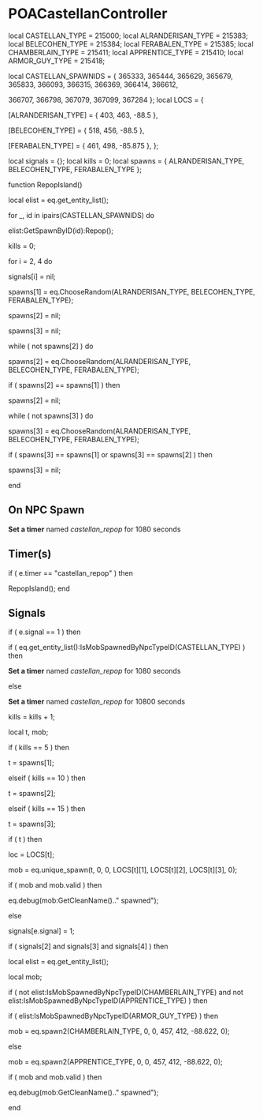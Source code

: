 # POACastellanController
local CASTELLAN_TYPE = 215000; 
local ALRANDERISAN_TYPE = 215383; 
local BELECOHEN_TYPE = 215384; 
local FERABALEN_TYPE = 215385; 
local CHAMBERLAIN_TYPE = 215411; 
local APPRENTICE_TYPE = 215410; 
local ARMOR_GUY_TYPE = 215418; 

local CASTELLAN_SPAWNIDS = { 365333, 365444, 365629, 365679, 365833, 366093, 366315, 366369, 366414, 366612, 







366707, 366798, 367079, 367099, 367284 };
local LOCS = {

[ALRANDERISAN_TYPE] = { 403, 463, -88.5 },

[BELECOHEN_TYPE] = { 518, 456, -88.5 },

[FERABALEN_TYPE] = { 461, 498, -85.875 },
};

local signals = {};
local kills = 0;
local spawns = { ALRANDERISAN_TYPE, BELECOHEN_TYPE, FERABALEN_TYPE };

function RepopIsland()

local elist = eq.get_entity_list();


for _, id in ipairs(CASTELLAN_SPAWNIDS) do


elist:GetSpawnByID(id):Repop();



kills = 0;



for i = 2, 4 do


signals[i] = nil;


spawns[1] = eq.ChooseRandom(ALRANDERISAN_TYPE, BELECOHEN_TYPE, FERABALEN_TYPE);

spawns[2] = nil;

spawns[3] = nil;

while ( not spawns[2] ) do


spawns[2] = eq.ChooseRandom(ALRANDERISAN_TYPE, BELECOHEN_TYPE, FERABALEN_TYPE);


if ( spawns[2] == spawns[1] ) then



spawns[2] = nil;


while ( not spawns[3] ) do


spawns[3] = eq.ChooseRandom(ALRANDERISAN_TYPE, BELECOHEN_TYPE, FERABALEN_TYPE);


if ( spawns[3] == spawns[1] or spawns[3] == spawns[2] ) then



spawns[3] = nil;

end

## On NPC Spawn

**Set a timer** named *castellan_repop* for 1080 seconds
## Timer(s)


if ( e.timer == "castellan_repop" ) then


RepopIsland();
end

## Signals


if ( e.signal == 1 ) then




if ( eq.get_entity_list():IsMobSpawnedByNpcTypeID(CASTELLAN_TYPE) ) then



**Set a timer** named *castellan_repop* for 1080 seconds


else



**Set a timer** named *castellan_repop* for 10800 seconds






kills = kills + 1;



local t, mob;


if ( kills == 5 ) then



t = spawns[1];


elseif ( kills == 10 ) then



t = spawns[2];


elseif ( kills == 15 ) then



t = spawns[3];




if ( t ) then



loc = LOCS[t];



mob = eq.unique_spawn(t, 0, 0, LOCS[t][1], LOCS[t][2], LOCS[t][3], 0);



if ( mob and mob.valid ) then




eq.debug(mob:GetCleanName().." spawned");







else


signals[e.signal] = 1;





if ( signals[2] and signals[3] and signals[4] ) then






local elist = eq.get_entity_list();



local mob;







if ( not elist:IsMobSpawnedByNpcTypeID(CHAMBERLAIN_TYPE) and not elist:IsMobSpawnedByNpcTypeID(APPRENTICE_TYPE) ) then








if ( elist:IsMobSpawnedByNpcTypeID(ARMOR_GUY_TYPE) ) then





mob = eq.spawn2(CHAMBERLAIN_TYPE, 0, 0, 457, 412, -88.622, 0);




else





mob = eq.spawn2(APPRENTICE_TYPE, 0, 0, 457, 412, -88.622, 0);







if ( mob and mob.valid ) then





eq.debug(mob:GetCleanName().." spawned");







end
